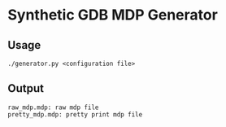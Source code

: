 # Synthetic GDB MDP Generator

## Usage

```
./generator.py <configuration file>
```

## Output
```
raw_mdp.mdp: raw mdp file
pretty_mdp.mdp: pretty print mdp file
```